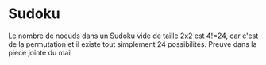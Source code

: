 # Sudoku

Le nombre de noeuds dans un Sudoku vide de taille 2x2 est 4!=24, car c'est de la permutation et il existe tout simplement 24 possibilités. Preuve dans la piece jointe du mail
